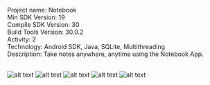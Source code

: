 Project name: Notebook <br/>
Min SDK Version: 19 <br/>
Compile SDK Version: 30 <br/>
Build Tools Version: 30.0.2 <br/>
Activity: 2 <br/>
Technology: Android SDK, Java, SQLite, Multithreading <br/>
Description: Take notes anywhere, anytime using the Notebook App.
<br/>
<br/>

![alt text](https://github.com/alex-lopatenko/Notebook/blob/master/prew-1.jpg)
![alt text](https://github.com/alex-lopatenko/Notebook/blob/master/prew-2.jpg)
![alt text](https://github.com/alex-lopatenko/Notebook/blob/master/prew-3.jpg)
![alt text](https://github.com/alex-lopatenko/Notebook/blob/master/prew-4.jpg)
![alt text](https://github.com/alex-lopatenko/Notebook/blob/master/prew-5.jpg)